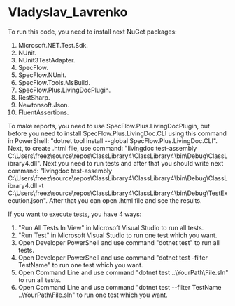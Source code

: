 # Vladyslav_Lavrenko

To run this code, you need to install next NuGet packages:
1. Microsoft.NET.Test.Sdk.
2. NUnit.
3. NUnit3TestAdapter.
4. SpecFlow.
5. SpecFlow.NUnit.
6. SpecFlow.Tools.MsBuild.
7. SpecFlow.Plus.LivingDocPlugin.
8. RestSharp.
9. Newtonsoft.Json.
10. FluentAssertions.

To make reports, you need to use SpecFlow.Plus.LivingDocPlugin, but before you need to install SpecFlow.Plus.LivingDoc.CLI using this command in PowerShell: "dotnet tool install --global SpecFlow.Plus.LivingDoc.CLI".
Next, to create .html file, use command: "livingdoc test-assembly C:\Users\freez\source\repos\ClassLibrary4\ClassLibrary4\bin\Debug\ClassLibrary4.dll".
Next you need to run tests and after that you should write next command: "livingdoc test-assembly C:\Users\freez\source\repos\ClassLibrary4\ClassLibrary4\bin\Debug\ClassLibrary4.dll -t C:\Users\freez\source\repos\ClassLibrary4\ClassLibrary4\bin\Debug\TestExecution.json".
After that you can open .html file and see the results.

If you want to execute tests, you have 4 ways:

1. "Run All Tests In View" in Microsoft Visual Studio to run all tests.
2. "Run Test" in Microsoft Visual Studio to run one test which you want.
3. Open Developer PowerShell and use command "dotnet test" to run all tests.
4. Open Developer PowerShell and use command "dotnet test -filter TestName" to run one test which you want.
5. Open Command Line and use command "dotnet test ..\YourPath\File.sln" to run all tests.
6. Open Command Line and use command "dotnet test --filter TestName ..\YourPath\File.sln" to run one test which you want.
